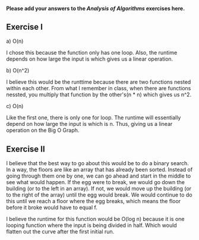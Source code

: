 #### Please add your answers to the **_Analysis of Algorithms_** exercises here.

## Exercise I

a) O(n)

I chose this because the function only has one loop. Also, the runtime depends on how large the input is which gives us a linear operation.

b) O(n^2)

I believe this would be the runttime because there are two functions nested within each other. From what I remember in class, when there are functions nessted, you multiply that function by the other's(n \* n) which gives us n^2.

c) O(n)

Like the first one, there is only one for loop. The runtime will essentially depend on how large the input is which is n. Thus, giving us a linear operation on the Big O Graph.

## Exercise II

I believe that the best way to go about this would be to do a binary search. In a way, the floors are like an array that has already been sorted. Instead of going through them one by one, we can go ahead and start in the middle to see what would happen. If the egg were to break, we would go down the building (or to the left in an array). If not, we would move up the building (or to the right of the array) until the egg would break. We would continue to do this until we reach a floor where the egg breaks, which means the floor before it broke would have to equal f.

I believe the runtime for this function would be O(log n) because it is one looping function where the input is being divided in half. Which would flatten out the curve after the first initial run.
